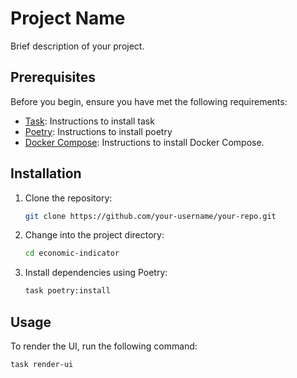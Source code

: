 # Project Name

Brief description of your project.

## Prerequisites

Before you begin, ensure you have met the following requirements:

- [Task](https://taskfile.dev/installation/): Instructions to install task
- [Poetry](https://python-poetry.org/docs/#installation): Instructions to install poetry
- [Docker Compose](https://docs.docker.com/compose/install/): Instructions to install Docker Compose.

## Installation

1. Clone the repository:

    ```bash
    git clone https://github.com/your-username/your-repo.git
    ```

2. Change into the project directory:

    ```bash
    cd economic-indicator
    ```

3. Install dependencies using Poetry:

    ```bash
    task poetry:install
    ```

## Usage

To render the UI, run the following command:

```bash
task render-ui
